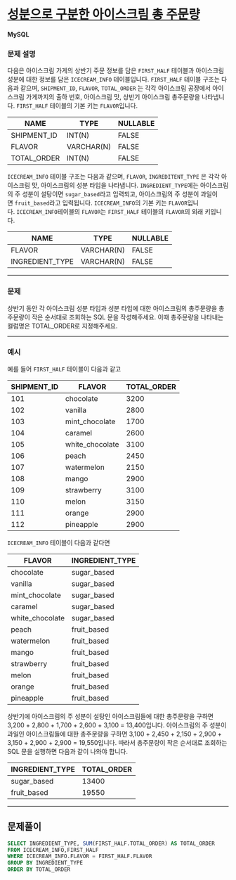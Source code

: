 # [성분으로 구분한 아이스크림 총 주문량](https://school.programmers.co.kr/learn/courses/30/lessons/133026)

**MySQL**

### **문제 설명**

다음은 아이스크림 가게의 상반기 주문 정보를 담은 `FIRST_HALF` 테이블과 아이스크림 성분에 대한 정보를 담은 `ICECREAM_INFO` 테이블입니다. `FIRST_HALF` 테이블 구조는 다음과 같으며, `SHIPMENT_ID`, `FLAVOR`, `TOTAL_ORDER` 는 각각 아이스크림 공장에서 아이스크림 가게까지의 출하 번호, 아이스크림 맛, 상반기 아이스크림 총주문량을 나타냅니다. `FIRST_HALF` 테이블의 기본 키는 `FLAVOR`입니다.

| NAME | TYPE | NULLABLE |
| --- | --- | --- |
| SHIPMENT_ID | INT(N) | FALSE |
| FLAVOR | VARCHAR(N) | FALSE |
| TOTAL_ORDER | INT(N) | FALSE |

`ICECREAM_INFO` 테이블 구조는 다음과 같으며, `FLAVOR`, `INGREDITENT_TYPE` 은 각각 아이스크림 맛, 아이스크림의 성분 타입을 나타냅니다. `INGREDIENT_TYPE`에는 아이스크림의 주 성분이 설탕이면 `sugar_based`라고 입력되고, 아이스크림의 주 성분이 과일이면 `fruit_based`라고 입력됩니다. `ICECREAM_INFO`의 기본 키는 `FLAVOR`입니다. `ICECREAM_INFO`테이블의 `FLAVOR`는 `FIRST_HALF` 테이블의 `FLAVOR`의 외래 키입니다.

| NAME | TYPE | NULLABLE |
| --- | --- | --- |
| FLAVOR | VARCHAR(N) | FALSE |
| INGREDIENT_TYPE | VARCHAR(N) | FALSE |

---

### 문제

상반기 동안 각 아이스크림 성분 타입과 성분 타입에 대한 아이스크림의 총주문량을 총주문량이 작은 순서대로 조회하는 SQL 문을 작성해주세요. 이때 총주문량을 나타내는 컬럼명은 TOTAL_ORDER로 지정해주세요.

---

### 예시

예를 들어 `FIRST_HALF` 테이블이 다음과 같고

| SHIPMENT_ID | FLAVOR | TOTAL_ORDER |
| --- | --- | --- |
| 101 | chocolate | 3200 |
| 102 | vanilla | 2800 |
| 103 | mint_chocolate | 1700 |
| 104 | caramel | 2600 |
| 105 | white_chocolate | 3100 |
| 106 | peach | 2450 |
| 107 | watermelon | 2150 |
| 108 | mango | 2900 |
| 109 | strawberry | 3100 |
| 110 | melon | 3150 |
| 111 | orange | 2900 |
| 112 | pineapple | 2900 |

`ICECREAM_INFO` 테이블이 다음과 같다면

| FLAVOR | INGREDIENT_TYPE |
| --- | --- |
| chocolate | sugar_based |
| vanilla | sugar_based |
| mint_chocolate | sugar_based |
| caramel | sugar_based |
| white_chocolate | sugar_based |
| peach | fruit_based |
| watermelon | fruit_based |
| mango | fruit_based |
| strawberry | fruit_based |
| melon | fruit_based |
| orange | fruit_based |
| pineapple | fruit_based |

상반기에 아이스크림의 주 성분이 설탕인 아이스크림들에 대한 총주문량을 구하면 3,200 + 2,800 + 1,700 + 2,600 + 3,100 = 13,400입니다. 아이스크림의 주 성분이 과일인 아이스크림들에 대한 총주문량을 구하면 3,100 + 2,450 + 2,150 + 2,900 + 3,150 + 2,900 + 2,900 = 19,550입니다. 따라서 총주문량이 작은 순서대로 조회하는 SQL 문을 실행하면 다음과 같이 나와야 합니다.

| INGREDIENT_TYPE | TOTAL_ORDER |
| --- | --- |
| sugar_based | 13400 |
| fruit_based | 19550 |

---
## 문제풀이
```SQL
SELECT INGREDIENT_TYPE, SUM(FIRST_HALF.TOTAL_ORDER) AS TOTAL_ORDER
FROM ICECREAM_INFO,FIRST_HALF
WHERE ICECREAM_INFO.FLAVOR = FIRST_HALF.FLAVOR
GROUP BY INGREDIENT_TYPE
ORDER BY TOTAL_ORDER
```


